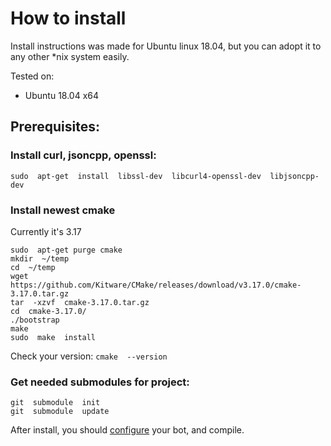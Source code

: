 ﻿# How to install

Install instructions was made for Ubuntu linux 18.04, but you can adopt it to any other *nix system easily.

Tested on:
- Ubuntu 18.04 x64

## Prerequisites:

### Install  curl, jsoncpp, openssl:
```
sudo  apt-get  install  libssl-dev  libcurl4-openssl-dev  libjsoncpp-dev
```

### Install  newest  cmake
Currently it's 3.17
```
sudo  apt-get purge cmake
mkdir  ~/temp
cd  ~/temp
wget  https://github.com/Kitware/CMake/releases/download/v3.17.0/cmake-3.17.0.tar.gz
tar  -xzvf  cmake-3.17.0.tar.gz
cd  cmake-3.17.0/
./bootstrap
make
sudo  make  install
```
Check your version: `cmake  --version`

### Get needed submodules for project:
```
git  submodule  init
git  submodule  update
```

After install, you should [configure](/terminalbot/configure) your bot, and compile.
